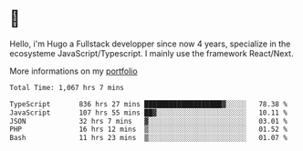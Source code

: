 # 👋 

Hello, i'm Hugo a Fullstack developper since now 4 years, specialize in the ecosysteme JavaScript/Typescript. I mainly use the framework React/Next.

More informations on my [portfolio](https://hcampos.fr)

<!--START_SECTION:waka-->

```txt
Total Time: 1,067 hrs 7 mins

TypeScript       836 hrs 27 mins ███████████████████▓░░░░░   78.38 %
JavaScript       107 hrs 55 mins ██▓░░░░░░░░░░░░░░░░░░░░░░   10.11 %
JSON             32 hrs 7 mins   ▓░░░░░░░░░░░░░░░░░░░░░░░░   03.01 %
PHP              16 hrs 12 mins  ▒░░░░░░░░░░░░░░░░░░░░░░░░   01.52 %
Bash             11 hrs 23 mins  ▒░░░░░░░░░░░░░░░░░░░░░░░░   01.07 %
```

<!--END_SECTION:waka-->
